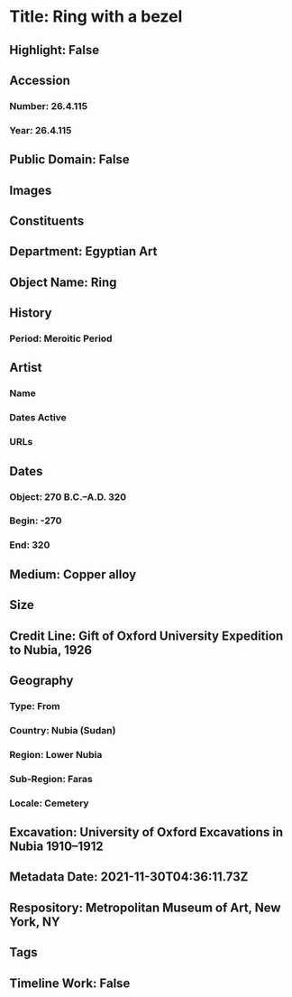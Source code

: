 # Title: Ring with a bezel
## Highlight: False
## Accession
### Number: 26.4.115
### Year: 26.4.115
## Public Domain: False
## Images
## Constituents
## Department: Egyptian Art
## Object Name: Ring
## History
### Period: Meroitic Period
## Artist
### Name
### Dates Active
### URLs
## Dates
### Object: 270 B.C.–A.D. 320
### Begin: -270
### End: 320
## Medium: Copper alloy
## Size
## Credit Line: Gift of Oxford University Expedition to Nubia, 1926
## Geography
### Type: From
### Country: Nubia (Sudan)
### Region: Lower Nubia
### Sub-Region: Faras
### Locale: Cemetery
## Excavation: University of Oxford Excavations in Nubia 1910–1912
## Metadata Date: 2021-11-30T04:36:11.73Z
## Respository: Metropolitan Museum of Art, New York, NY
## Tags
## Timeline Work: False